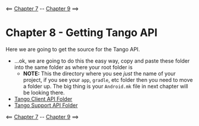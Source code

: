 <== [Chapter 7](./Chapter_07.md) -- [Chapter 9](./Chapter_09.md) ==>

# Chapter 8 - Getting Tango API
Here we are going to get the source for the Tango API.

* ...ok, we are going to do this the easy way, copy and paste these folder into the same folder as where your root folder is
    * **NOTE:** This the directory where you see *just* the name of your project, if you see your `app`, `gradle`, etc folder then you need to move a folder up. The big thing is your `Android.mk` file in next chapter will be looking there.
* [Tango Client API Folder](./)
* [Tango Support API Folder](./)

<== [Chapter 7](./Chapter_07.md) -- [Chapter 9](./Chapter_09.md) ==>